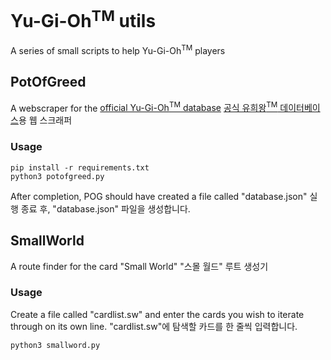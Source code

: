 # Yu-Gi-Oh<sup>TM</sup> utils
A series of small scripts to help Yu-Gi-Oh<sup>TM</sup> players

## PotOfGreed
A webscraper for the [official Yu-Gi-Oh<sup>TM</sup> database](db.yugioh-card.com)
[공식 유희왕<sup>TM</sup> 데이터베이스](db.yugioh-card.com)용 웹 스크래퍼
### Usage
```
pip install -r requirements.txt
python3 potofgreed.py
```
After completion, POG should have created a file called "database.json"
실행 종료 후, "database.json" 파일을 생성합니다.

## SmallWorld
A route finder for the card "Small World"
"스몰 월드" 루트 생성기
### Usage
Create a file called "cardlist.sw" and enter the cards you wish to iterate through on its own line.
"cardlist.sw"에 탐색할 카드를 한 줄씩 입력합니다.
```
python3 smallword.py
```
